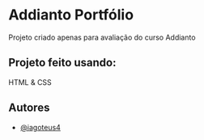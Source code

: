 # Addianto Portfólio

Projeto criado apenas para avaliação do curso Addianto


## Projeto feito usando:

HTML & CSS


## Autores

- [@iagoteus4](https://github.com/iagoteus4)

